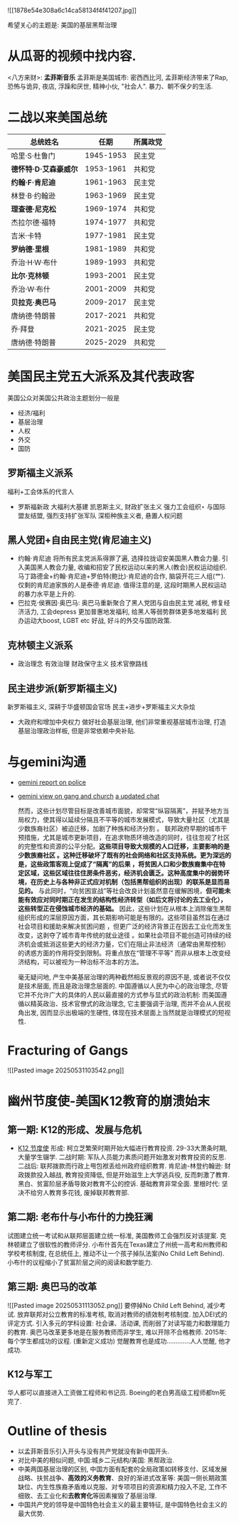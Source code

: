 
![[1878e54e308a6c14ca58134f4f41207.jpg]]

希望关心的主题是: 美国的基层黑帮治理


# 从瓜哥的视频中找内容. 
<八方来财>: **孟菲斯音乐**
孟菲斯是美国城市: 密西西比河, 孟菲斯经济带来了Rap, 恐怖与诡异, 夜店, 浮躁和厌世, 精神小伙, "社会人". 
暴力、朝不保夕的生活. 


# 二战以来美国总统
| 总统姓名            | 任期        | 所属政党 |
| --------------- | --------- | ---- |
| 哈里·S·杜鲁门        | 1945-1953 | 民主党  |
| **德怀特·D·艾森豪威尔** | 1953-1961 | 共和党  |
| **约翰·F·肯尼迪**    | 1961-1963 | 民主党  |
| 林登·B·约翰逊        | 1963-1969 | 民主党  |
| **理查德·尼克松**     | 1969-1974 | 共和党  |
| 杰拉尔德·福特         | 1974-1977 | 共和党  |
| 吉米·卡特           | 1977-1981 | 民主党  |
| **罗纳德·里根**      | 1981-1989 | 共和党  |
| 乔治·H·W·布什       | 1989-1993 | 共和党  |
| **比尔·克林顿**      | 1993-2001 | 民主党  |
| 乔治·W·布什         | 2001-2009 | 共和党  |
| **贝拉克·奥巴马**     | 2009-2017 | 民主党  |
| 唐纳德·特朗普         | 2017-2021 | 共和党  |
| 乔·拜登            | 2021-2025 | 民主党  |
| 唐纳德$\cdot$特朗普   | 2025-2029 | 共和党  |


# 美国民主党五大派系及其代表政客
美国公众对美国公共政治主题划分一般是
- 经济/福利
- 基层治理
- 人权
- 外交
- 国防
## 罗斯福主义派系
福利+工会体系的代言人
- 罗斯福新政
	大福利大基建
	凯恩斯主义, 财政扩张主义
	强力工会组织$\star$ 
	与国际盟友结盟, 强烈支持扩张军队
	深柜种族主义者, 悬置人权问题

## 黑人党团+自由民主党(肯尼迪主义)
- 约翰$\cdot$肯尼迪
	将所有民主党派系得罪了遍, 选择拉拢诏安美国黑人教会力量. 
	引入美国黑人教会力量, 收编和招安了民权运动以来的黑人(教会)民权运动组织. 马丁路德金+约翰$\cdot$肯尼迪+罗伯特(鲍比)$\cdot$肯尼迪的合作, 脑袋开花三人组(艹). 仅剩的肯尼迪家族的人是泰德$\cdot$肯尼迪. 
	值得注意的是, 这段时期黑人民权运动的暴力水平是上升的. 
- 巴拉克$\cdot$侯赛因$\cdot$奥巴马: 奥巴马重新聚合了黑人党团与自由民主党
	减税, 修复经济活力, 工会depress
	更加普惠地发福利, 给黑人等弱势群体更多地发福利
	民办运动大boost, LGBT etc
	好战, 好斗的外交与国防政策. 
## 克林顿主义派系
- 政治理念
	有效治理
	财政保守主义
	技术官僚路线

## 民主进步派(新罗斯福主义)
新罗斯福主义, 深耕于华盛顿国会官场
民主+进步+罗斯福主义大杂烩
- 大政府和增加中央权力
	做好社会基层治理, 他们非常重视基层城市治理, 打造基层治理政治样板, 但是非常依赖中央补贴. 
	
	





# 与gemini沟通
- [gemini report on police](https://docs.google.com/document/d/10GATagAFD9gLJ5sN1RVwNemCXs4adHeLxz8jz8UW1p8/edit?usp=sharing) 
- [gemini view on gang and church](https://g.co/gemini/share/4eb45d54b842) [a updated chat](https://g.co/gemini/share/0d265a90d5be) 

	然而，这些计划尽管目标是改善城市面貌，却常常“纵容隔离”，并赋予地方当局权力，使其得以延续分隔且不平等的城市发展模式，导致大量社区（尤其是少数族裔社区）被迫迁移，加剧了种族和经济分割 。
	联邦政府早期的城市干预措施，尤其是城市更新项目，在追求物质环境改造的同时，往往忽视了社区的完整性和资源的公平分配。**这些项目导致大规模的人口迁移，主要影响的是少数族裔社区 。这种迁移破坏了既有的社会网络和社区支持系统。更为深远的是，这些政策客观上促成了“隔离”的后果 ，将贫困人口和少数族裔集中在特定区域，这些区域往往住房条件恶劣，经济机会匮乏。这种高度集中的弱势环境，在历史上与各种非正式应对机制（包括黑帮组织的出现）的联系是显而易见的。** 与此同时，“向贫困宣战”等社会改良计划虽然意在缓解困境，**但可能未能有效应对同时期正在发生的结构性经济转型（如后文将讨论的去工业化），这些转型正在侵蚀城市经济的基础。** 因此，这些计划在从根本上消除催生黑帮组织形成的深层原因方面，其长期影响可能是有限的。这些项目虽然旨在通过社会项目和援助来解决贫困问题 ，但更广泛的经济背景正在因去工业化而发生改变，这剥夺了城市青年传统的就业途径 。如果社会项目不能创造可持续的经济机会或抵消这些更大的经济力量，它们在阻止非法经济（通常由黑帮控制）的诱惑方面的作用将受到限制。将重点放在“管理不平等” 而非从根本上改变经济结构，可以被视为一种治标不治本的方法。
	
	毫无疑问地, 产生中美基层治理的两种截然相反景观的原因不是, 或者说不仅仅是技术层面, 而且是政治理念层面的. 中国遵循以人民为中心的政治理念, 尽管它并不允许广大的具体的人民以最直接的方式参与显式的政治机制: 而美国遵循以精英政治、技术官僚式的政治理念, 它主要强调于治理, 而并不会从人民视角出发, 因而显示出极端的生硬性, 体现在技术层面上当然就是治理模式的短视性. 

# Fracturing of Gangs
![[Pasted image 20250531103542.png]] 


# 幽州节度使-美国K12教育的崩溃始末
## 第一期: K12的形成、发展与危机
- [K12 节度使](https://www.bilibili.com/video/BV12X4y147hb/?spm_id_from=333.1387.collection.video_card.click&vd_source=2d7b3aad1405a7dcc993d28d1bbd8fd6) 
形成:
柯立芝繁荣时期开始大幅进行教育投资. 
29-33大萧条时期, 大量学生辍学. 
二战时期: 军队人员能力素质问题开始激发对教育投资的反思. 
二战后: 联邦拨款而行政上甩包袱丢给州政府组织教育. 
肯尼迪-林登约翰逊: 
	财政拨款投入越战, 教育投资降低, 但是开始滋生上大学逃兵役, 反而刺激了教育. 
	黑白、贫富阶层矛盾导致对教育不公的控诉. 
	基础教育非常全面. 
里根时代: 坚决不给穷人教育多花钱, 废掉联邦教育部. 

## 第二期: 老布什与小布什的力挽狂澜
试图建立统一考试和从联邦层面建立统一标准, 美国教师工会强烈反对该提案. 
克林顿建立了很软性的教师评分. 
小布什首先在Texas建立了州统一高考和州教师和学校考核制度, 在总统任上, 推动不让一个孩子掉队法案(No Child Left Behind). 小布什的议程缩小了贫富阶层之间的阅读和数学能力. 

## 第三期: 奥巴马的改革
![[Pasted image 20250531113052.png]] 
要停掉No Child Left Behind, 减少考试. 放弃联邦对公立教育的标准考核, 取消对教师的绩效制考核制度. 加入DEI式的评定方式. 引入多元的学科设置: 社会课、活动课, 而削弱了对读写能力和数理能力的教育. 
奥巴马改革更多地是在服务教师而非学生, 难以开除不合格教师. 
2015年: 每个学生都成功的议程. (重新定义成功) 觉醒教育也是成功.............人人觉醒, 他才成功. 

## K12与军工
华人都可以直接进入工资做工程师和书记员. 
Boeing的老白男高级工程师都tm死完了. 

# Outline of thesis
- 以孟菲斯音乐引入开头与没有共产党就没有新中国开头. 
- 对比中美的相似问题, 中国:城乡二元结构/美国: 黑帮政治. 
- 中美两国基层治理的区别, 中国方面有配套的全局政策如转移支付、区域发展战略、扶贫战争、**高效的义务教育**、良好的渐进式改革等: 美国一侧长期政策缺位、内生性族裔矛盾难以克服、对专项项目的资源和精力投入不足, 工作不细致、去工业化和**去教育化**等因素摧毁了基层治理. 
- 中国共产党的领导是中国特色社会主义的最主要特征, 是中国特色社会主义的最大优势. 
